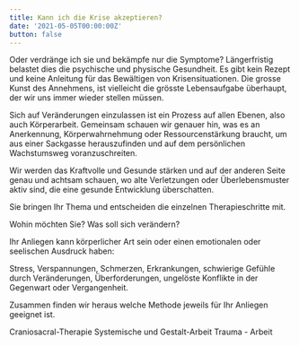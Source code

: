 ```yaml
---
title: Kann ich die Krise akzeptieren?
date: '2021-05-05T00:00:00Z'
button: false
---
```

Oder verdränge ich sie und bekämpfe nur die Symptome? Längerfristig belastet dies die psychische und physische Gesundheit. Es gibt kein Rezept und keine Anleitung für das Bewältigen von Krisensituationen. Die grosse Kunst des Annehmens, ist vielleicht die grösste Lebensaufgabe überhaupt, der wir uns immer wieder stellen müssen. 

Sich auf Veränderungen einzulassen ist ein Prozess auf allen Ebenen, also auch Körperarbeit. Gemeinsam schauen wir genauer hin, was es an Anerkennung, Körperwahrnehmung oder Ressourcenstärkung braucht, um aus einer Sackgasse herauszufinden und auf dem persönlichen Wachstumsweg voranzuschreiten. 

Wir werden das Kraftvolle und Gesunde stärken und auf der anderen Seite genau und achtsam schauen, wo alte Verletzungen oder Überlebensmuster aktiv sind, die eine gesunde Entwicklung überschatten. 

Sie bringen Ihr Thema und entscheiden die einzelnen Therapieschritte mit. 

Wohin möchten Sie? Was soll sich verändern? 

Ihr Anliegen kann körperlicher Art sein oder einen emotionalen oder seelischen Ausdruck haben: 

Stress, Verspannungen, Schmerzen, Erkrankungen, schwierige Gefühle durch Veränderungen, Überforderungen, ungelöste Konflikte in der Gegenwart oder Vergangenheit. 

Zusammen finden wir heraus welche Methode jeweils für Ihr Anliegen geeignet ist. 

Craniosacral-Therapie Systemische und Gestalt-Arbeit Trauma - Arbeit